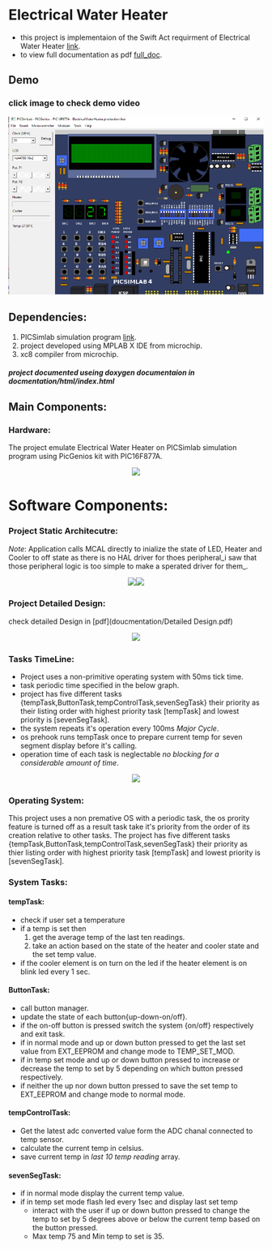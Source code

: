 # Electrical Water Heater
* this project is implementaion of the Swift Act requirment of Electrical Water Heater [link](https://github.com/Abdelbary/ElectricWaterHeater/blob/master/Kit_info/Electric%20Water%20Heater.pdf).
* to view full documentation as pdf  [full_doc](https://github.com/Abdelbary/ElectricWaterHeater/blob/master/documentation/doc.pdf).
## Demo
### click image to check demo video 
[![Demo](picture/demo.PNG)](https://www.youtube.com/watch?v=F_yb4pN2a-Q")
## Dependencies:
1. PICSimlab simulation program [link](https://github.com/lcgamboa/picsimlab).
2. project developed using MPLAB X IDE from microchip.
3. xc8 compiler from microchip.

##### project documented useing doxygen documentaion in docmentation/html/index.html 
## Main Components:
### Hardware:
The project emulate Electrical Water Heater on PICSimlab simulation program using PicGenios kit with PIC16F877A.
<div style="text-align:center"><image src="picture/ProjectSchematic.png"/></div>

# Software Components:
### Project Static Architecutre:
_Note_: Application calls MCAL directly to inialize the state of LED, Heater and Cooler to off state as there is no 
HAL driver for thoes peripheral_i saw that those peripheral logic is too simple to make a sperated driver for them_.
<div style="text-align:center"><image src="picture/projectStaticArchitecture.png"/><image src="picture/initFun.png"/></div>

### Project Detailed Design:
check detailed Design in [pdf](doucmentation/Detailed Design.pdf)
<div style="text-align:center"><image src="picture/DetailedDesign.png"/></div>

### Tasks TimeLine:
* Project uses a non-primitive operating system with 50ms tick time.
* task periodic time specified in the below graph.
* project has five different tasks {tempTask,ButtonTask,tempControlTask,sevenSegTask} their priority as their listing 
  order with highest priority task [tempTask] and lowest priority is [sevenSegTask].
* the system repeats it's operation every 100ms _Major Cycle_.
* os prehook runs tempTask once to prepare current temp for seven segment display before it's calling.
* operation time of each task is neglectable _no blocking for a considerable amount of time_.

<div style="text-align:center"><image src="picture\timeLine.png"/></div>

### Operating System:
This project uses a non premative OS with a periodic task, the os prority feature is turned off as a result task take it's
priority from the order of its creation relative to other tasks.
The project has five different tasks {tempTask,ButtonTask,tempControlTask,sevenSegTask} their priority as thier listing 
order with highest priority task [tempTask] and lowest priority is [sevenSegTask].

### System Tasks:

#### tempTask:
* check if user set a temperature
* if a temp is set then
	1. get the average temp of the last ten readings.
	2. take an action based on the state of the heater and cooler state and the set temp value.
* if the cooler element is on turn on the led if the heater element is on blink led every 1 sec.


#### ButtonTask:
* call button manager.
* update the state of each button{up-down-on/off}.
* if the on-off button is pressed switch the system {on/off} respectively and exit task.
* if in normal mode and up or down button pressed to get the last set value from EXT_EEPROM and change mode to TEMP_SET_MOD.
* if in temp set mode and up or down button pressed to increase or decrease the temp to set by 5 depending on which button pressed respectively.
* if neither the up nor down button pressed to save the set temp to EXT_EEPROM and change mode to normal mode.

#### tempControlTask:
* Get the latest adc converted value form the ADC chanal connected to temp sensor.
* calculate the current temp in celsius.
* save current temp in _last 10 temp reading_ array.

#### sevenSegTask:
* if in normal mode display the current temp value.
* if in temp set mode flash led every 1sec and display last set temp
  * interact with the user if up or down button pressed to change the temp to set by 5 degrees above or below the current temp based on the button pressed.
  * Max temp 75 and Min temp to set is 35.
